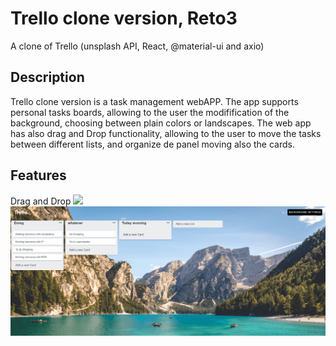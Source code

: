 # Trello clone version, Reto3
A clone of Trello (unsplash API, React, @material-ui and axio)

## Description
Trello clone version is a task management webAPP. The app supports personal tasks boards, allowing to the user the modifification of the background, choosing between plain colors or landscapes. The web app has also drag and Drop functionality, allowing to the user to move the tasks between different lists, and organize de panel moving also the cards.

## Features
Drag and Drop
![](https://github.com/AlbertCos/Reto3/blob/master/output_1kknIj.gif)
![](https://github.com/AlbertCos/Reto3/blob/master/Draganddrop2.gif)


